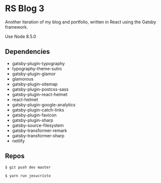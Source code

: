 # RS Blog 3
Another iteration of my blog and portfolio, written in React using the Gatsby framework.

Use Node 8.5.0

## Dependencies
* gatsby-plugin-typography
* typography-theme-sutro
* gatsby-plugin-glamor
* glamorous
* gatsby-plugin-sitemap
* gatsby-plugin-postcss-sass
* gatsby-plugin-react-helmet
* react-helmet
* gatsby-plugin-google-analytics
* gatsby-plugin-catch-links
* gatsby-plugin-favicon
* gatsby-plugin-sharp
* gatsby-source-filesystem
* gatsby-transformer-remark
* gatsby-transformer-sharp
* netlify

## Repos
```
$ git push dev master

$ yarn run jesucristo
```


